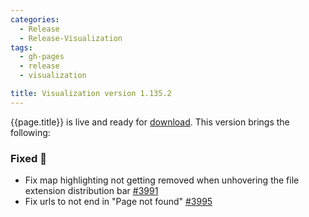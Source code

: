 ```yaml
---
categories:
  - Release
  - Release-Visualization
tags:
  - gh-pages
  - release
  - visualization

title: Visualization version 1.135.2
---
```


{{page.title}} is live and ready for [download](https://github.com/MaibornWolff/codecharta/releases/tag/vis-1.135.2).
This version brings the following:

### Fixed 🐞

- Fix map highlighting not getting removed when unhovering the file extension distribution bar [#3991](https://github.com/MaibornWolff/codecharta/pull/3991)
- Fix urls to not end in "Page not found" [#3995](https://github.com/MaibornWolff/codecharta/issues/3995)